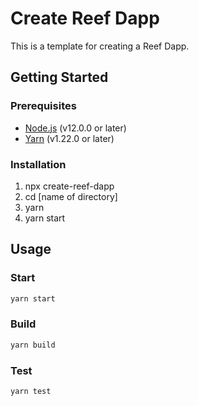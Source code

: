 # Create Reef Dapp

This is a template for creating a Reef Dapp.

## Getting Started

### Prerequisites

- [Node.js](https://nodejs.org/en/) (v12.0.0 or later)
- [Yarn](https://yarnpkg.com/) (v1.22.0 or later)

### Installation

1. npx create-reef-dapp
2. cd [name of directory]
3. yarn
4. yarn start

## Usage

### Start

```bash
yarn start
```

### Build

```bash
yarn build
```

### Test

```bash
yarn test
```
